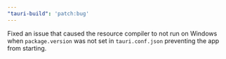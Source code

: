 ```yaml
---
"tauri-build": 'patch:bug'
---
```


Fixed an issue that caused the resource compiler to not run on Windows when `package.version` was not set in `tauri.conf.json` preventing the app from starting.
